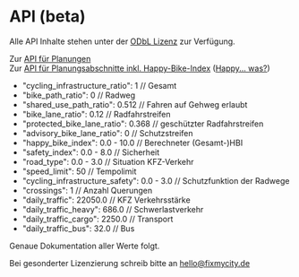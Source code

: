 # API (beta)

Alle API Inhalte stehen unter der [ODbL Lizenz](https://opendatacommons.org/licenses/odbl/) zur Verfügung. 

Zur [API für Planungen](https://api.fixmyberlin.de/api/plannings)<br />
Zur [API für Planungsabschnitte inkl. Happy-Bike-Index](https://api.fixmyberlin.de/api/planning-sections) ([Happy... was?](/faq))
-   "cycling_infrastructure_ratio": 1 // Gesamt
-   "bike_path_ratio": 0 // Radweg
-   "shared_use_path_ratio": 0.512 // Fahren auf Gehweg erlaubt
-   "bike_lane_ratio": 0.12 // Radfahrstreifen
-   "protected_bike_lane_ratio": 0.368 // geschützter Radfahrstreifen
-   "advisory_bike_lane_ratio": 0 // Schutzstreifen
-   "happy_bike_index": 0.0 - 10.0 // Berechneter (Gesamt-)HBI
-   "safety_index": 0.0 - 8.0 // Sicherheit
-   "road_type": 0.0 - 3.0 // Situation KFZ-Verkehr
-   "speed_limit": 50 // Tempolimit
-   "cycling_infrastructure_safety": 0.0 - 3.0 // Schutzfunktion der Radwege
-   "crossings": 1 // Anzahl Querungen
-   "daily_traffic": 22050.0 // KFZ Verkehrsstärke
-   "daily_traffic_heavy": 686.0 // Schwerlastverkehr
-   "daily_traffic_cargo": 2250.0 // Transport
-   "daily_traffic_bus": 32.0 // Bus

Genaue Dokumentation aller Werte folgt.

Bei gesonderter Lizenzierung schreib bitte an [hello@fixmycity.de](mailto:hello@fixmycity.de)

